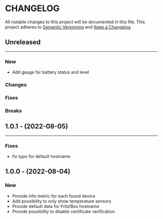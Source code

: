# CHANGELOG

All notable changes to this project will be documented in this file.
This project adheres to [Semantic Versioning](http://semver.org/) and [Keep a Changelog](http://keepachangelog.com/).


## Unreleased
---

### New
* Add gauge for battery status and level

### Changes

### Fixes

### Breaks


## 1.0.1 - (2022-08-05)

---

### Fixes

* fix typo for default hostname


## 1.0.0 - (2022-08-04)

### New

* Provide info metric for each found device
* Add possibility to only show temperature sensors
* Provide default data for Fritz!Box hostname
* Provide possibility to disable certificate verification
